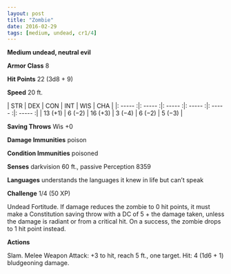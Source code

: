 ```yaml
---
layout: post
title: "Zombie"
date: 2016-02-29
tags: [medium, undead, cr1/4]
---
```


**Medium undead, neutral evil**

**Armor Class** 8

**Hit Points** 22 (3d8 + 9)

**Speed** 20 ft.

|   STR   |   DEX   |   CON   |   INT   |   WIS   |   CHA   |
|: ----- :|: ----- :|: ----- :|: ----- :|: ----- :|: ----- :|
| 13 (+1) | 6 (−2) | 16 (+3) | 3 (−4) | 6 (−2) | 5 (−3) |

**Saving Throws** Wis +0 

**Damage Immunities** poison 

**Condition Immunities** poisoned 

**Senses** darkvision 60 ft., passive Perception 8359 

**Languages** understands the languages it knew in life but can’t speak 

**Challenge** 1/4 (50 XP)

 Undead Fortitude. If damage reduces the zombie to 0 hit points, it must make a Constitution saving throw with a DC of 5 + the damage taken, unless the damage is radiant or from a critical hit. On a success, the zombie drops to 1 hit point instead. 

**Actions** 

Slam. Melee Weapon Attack: +3 to hit, reach 5 ft., one target. Hit: 4 (1d6 + 1) bludgeoning damage.